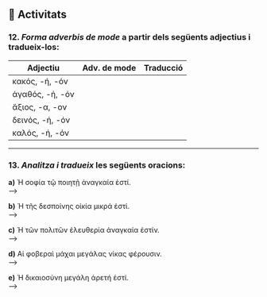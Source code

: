 ## 📝 Activitats

### 12. *Forma adverbis de mode* a partir dels següents adjectius i **tradueix-los**:

| Adjectiu                 | Adv. de mode | Traducció     |
|--------------------------|--------------|----------------|
| κακός, -ή, -όν           |              |                |
| ἀγαθός, -ή, -όν          |              |                |
| ἄξιος, -α, -ον           |              |                |
| δεινός, -ή, -όν          |              |                |
| καλός, -ή, -όν           |              |                |

---

### 13. *Analitza i tradueix* les següents oracions:

**a)** Ἡ σοφία τῷ ποιητῇ ἀναγκαία ἐστί.  
⟶  

**b)** Ἡ τῆς δεσποίνης οἰκία μικρά ἐστί.  
⟶  

**c)** Ἡ τῶν πολιτῶν ἐλευθερία ἀναγκαία ἐστίν.  
⟶  

**d)** Αἱ φοβεραὶ μάχαι μεγάλας νίκας φέρουσιν.  
⟶  

**e)** Ἡ δικαιοσύνη μεγάλη ἀρετή ἐστί.  
⟶  
